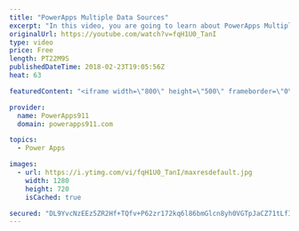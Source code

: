 ```yaml
---
title: "PowerApps Multiple Data Sources"
excerpt: "In this video, you are going to learn about PowerApps Multiple Data Sources. You will connect your app to SharePoint and Excel data sources using OneDrive.   Link to the previous video to build the app https://www.youtube.com/watch?v=-Z_13J02RPU   For information or PowerApps consulting check out https://www.BoldZebras.com"
originalUrl: https://youtube.com/watch?v=fqH1U0_TanI
type: video
price: Free
length: PT22M9S
publishedDateTime: 2018-02-23T19:05:56Z
heat: 63

featuredContent: "<iframe width=\"800\" height=\"500\" frameborder=\"0\" src=\"https://www.youtube.com/embed/fqH1U0_TanI\" allow=\"accelerometer; autoplay; encrypted-media; gyroscope; picture-in-picture\" allowfullscreen></iframe>"

provider:
  name: PowerApps911
  domain: powerapps911.com

topics:
  - Power Apps

images:
  - url: https://i.ytimg.com/vi/fqH1U0_TanI/maxresdefault.jpg
    width: 1280
    height: 720
    isCached: true

secured: "DL9YvcNzEEz5ZR2Hf+TQfv+P62zr172kq6l86bmGlcn8yh0VGTpJaCZ71tLfIkWkTr0BNUrrwRPOy64L6IqKMTr9EZDSLqand6JRvTTDbrHDOQIfYjHShaMp8NnqS08Rbi4InwjLZy3f5c8gafMEQugWLuEh1+vQzELJhivH98MnSWD7CTjvmDSbq87IO6c7sSomLRqkdc5vxkqceo4umxpL7IYIyxEP/vIscitONflHHiamk+MkTpQ6qflYY1QcOGeTPBBV7Zqp4ywtpcT+/o4MoqldDn7rIExc5rNHjtAzjG1WPYfqX5AArzLR1dMiL45dMvodWWYA4Kkkfuz7fUN3MqXnv/N/qXTzPviceagECJMlJazSwAy5YEAgQUAyp4rNmGBALxvHi+pdSlupBg==;ebVYGk5/rWQmVVSS4McLWw=="
---
```


